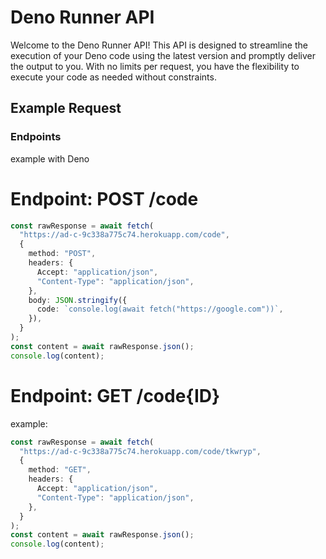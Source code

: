 # Deno Runner API

Welcome to the Deno Runner API! This API is designed to streamline the execution of your Deno code using the latest version and promptly deliver the output to you. With no limits per request, you have the flexibility to execute your code as needed without constraints.

## Example Request

### Endpoints

example with Deno

# Endpoint: POST /code

```typescript
const rawResponse = await fetch(
  "https://ad-c-9c338a775c74.herokuapp.com/code",
  {
    method: "POST",
    headers: {
      Accept: "application/json",
      "Content-Type": "application/json",
    },
    body: JSON.stringify({
      code: `console.log(await fetch("https://google.com"))`,
    }),
  }
);
const content = await rawResponse.json();
console.log(content);
```

# Endpoint: GET /code{ID}

example:

```typescript
const rawResponse = await fetch(
  "https://ad-c-9c338a775c74.herokuapp.com/code/tkwryp",
  {
    method: "GET",
    headers: {
      Accept: "application/json",
      "Content-Type": "application/json",
    },
  }
);
const content = await rawResponse.json();
console.log(content);
```